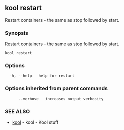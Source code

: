 ## kool restart

Restart containers - the same as stop followed by start.

### Synopsis

Restart containers - the same as stop followed by start.

```
kool restart
```

### Options

```
  -h, --help   help for restart
```

### Options inherited from parent commands

```
      --verbose   increases output verbosity
```

### SEE ALSO

* [kool](kool.md)	 - kool - Kool stuff

